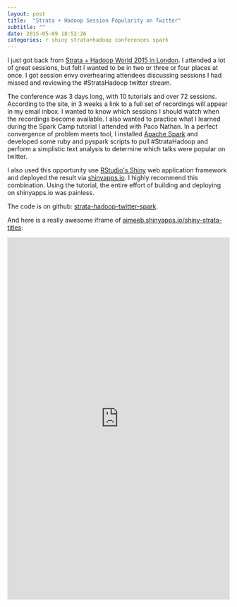 ```yaml
---
layout: post
title:  "Strata + Hadoop Session Popularity on Twitter"
subtitle: ""
date: 2015-05-09 18:52:26
categories: r shiny strata+hadoop conferences spark
---
```


I just got back from [Strata + Hadoop World 2015 in London](http://strataconf.com/big-data-conference-uk-2015). I attended a lot of great sessions, but felt I wanted to be in two or three or four places at once. I got session envy overhearing attendees discussing sessions I had missed and reviewing the #StrataHadoop twitter stream.

The conference was 3 days long, with 10 tutorials and over 72 sessions. According to the site, in 3 weeks a link to a full set of recordings will appear in my email inbox. I wanted to know which sessions I should watch when the recordings become available. I also wanted to practice what I learned during the Spark Camp tutorial I attended with Paco Nathan. In a perfect convergence of problem meets tool, I installed [Apache Spark](https://spark.apache.org/docs/latest/quick-start.html) and developed some ruby and pyspark scripts to pull #StrataHadoop and perform a simplistic text analysis to determine which talks were popular on twitter.

I also used this opportunity use [RStudio's Shiny](http://shiny.rstudio.com/) web application framework and deployed the result via [shinyapps.io](https://www.shinyapps.io). I highly recommend this combination. Using the tutorial, the entire effort of building and deploying on shinyapps.io was painless.

The code is on github: [strata-hadoop-twitter-spark](https://github.com/AimeeRose/strata-hadoop-twitter-spark).

And here is a really awesome iframe of [aimeeb.shinyapps.io/shiny-strata-titles](https://aimeeb.shinyapps.io/shiny-strata-titles/):

<iframe src="https://aimeeb.shinyapps.io/shiny-strata-titles/" style="width: 100%; height: 820px; border: none"></iframe>
